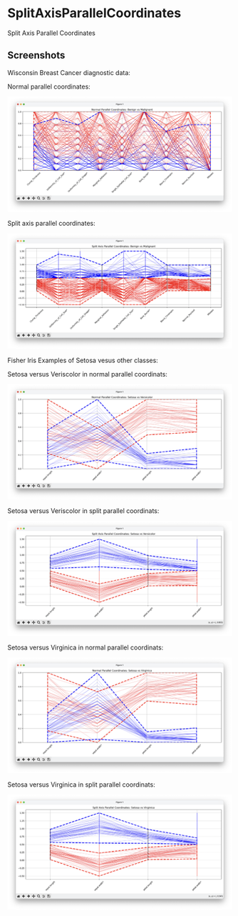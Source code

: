 # SplitAxisParallelCoordinates

Split Axis Parallel Coordinates

## Screenshots

Wisconsin Breast Cancer diagnostic data:

Normal parallel coordinates:

![wbc9 normal](wbc9_normal.png)

Split axis parallel coordinates:

![wbc9 split](wbc9_split.png)

Fisher Iris Examples of Setosa vesus other classes:

Setosa versus Veriscolor in normal parallel coordinats:

![setosa versus versicolor normal](setosa_versicolor_normal.png)

Setosa versus Veriscolor in split parallel coordinats:

![setosa versus versicolor split](setosa_versicolor_split.png)

Setosa versus Virginica in normal parallel coordinats:

![setosa versus Virginica normal](setosa_virginica_normal.png)

Setosa versus Virginica in split parallel coordinats:

![setosa versus Virginica split](setosa_virginica_split.png)
